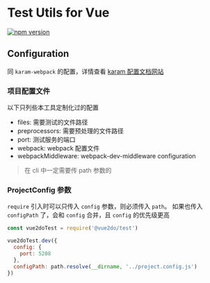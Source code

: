 # Test Utils for Vue

[![npm version](https://badge.fury.io/js/%40vue2do%2Ftest.svg)](https://badge.fury.io/js/%40vue2do%2Ftest)

## Configuration

同 `karam-webpack` 的配置，详情查看 [karam 配置文档网站](http://karma-runner.github.io/4.0/config/configuration-file.html)

### 项目配置文件

以下只列些本工具定制化过的配置

- files: 需要测试的文件路径
- preprocessors: 需要预处理的文件路径
- port: 测试服务的端口
- webpack: webpack 配置文件
- webpackMiddleware: webpack-dev-middleware configuration

> 在 cli 中一定需要传 path 参数的

### ProjectConfig 参数

`require` 引入时可以只传入 `config` 参数，则必须传入 `path`。
如果也传入 `configPath` 了，会和 `config` 合并，且 `config` 的优先级更高

```js
const vue2doTest = require('@vue2do/test')

vue2doTest.dev({
  config: {
    port: 5208
  },
  configPath: path.resolve(__dirname, '../project.config.js')
})
```
